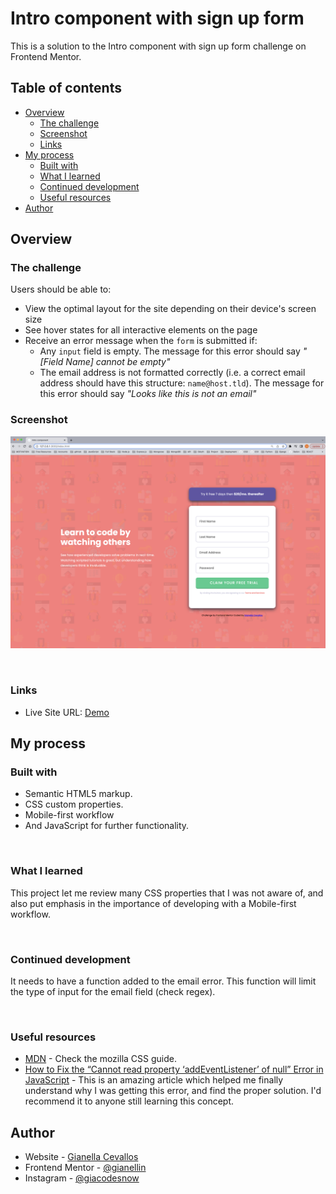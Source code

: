 # Intro component with sign up form

This is a solution to the Intro component with sign up form challenge on Frontend Mentor.

## Table of contents

- [Overview](#overview)
  - [The challenge](#the-challenge)
  - [Screenshot](#screenshot)
  - [Links](#links)
- [My process](#my-process)
  - [Built with](#built-with)
  - [What I learned](#what-i-learned)
  - [Continued development](#continued-development)
  - [Useful resources](#useful-resources)
- [Author](#author)

## Overview

### The challenge

Users should be able to:

- View the optimal layout for the site depending on their device's screen size
- See hover states for all interactive elements on the page
- Receive an error message when the `form` is submitted if:
  - Any `input` field is empty. The message for this error should say *"[Field Name] cannot be empty"*
  - The email address is not formatted correctly (i.e. a correct email address should have this structure: `name@host.tld`). The message for this error should say *"Looks like this is not an email"*

### Screenshot

![Screenshot](/images/Screenshot%202023-04-19%20at%2010.12.37%20PM.png)

<br>

### Links


- Live Site URL: [Demo](https://creative-pasca-c172d1.netlify.app/)

## My process

### Built with

- Semantic HTML5 markup.
- CSS custom properties.
- Mobile-first workflow
- And JavaScript for further functionality.

 <br>

### What I learned

This project let me review many CSS properties that I was not aware of, and also put emphasis in the importance of developing with a Mobile-first workflow.

<br>

### Continued development

It needs to have a function added to the email error. This function will limit the type of input for the email field (check regex).

<br>

### Useful resources

- [MDN](https://developer.mozilla.org/en-US/docs/Web/CSS) - Check the mozilla CSS guide.
- [How to Fix the “Cannot read property ‘addEventListener’ of null” Error in JavaScript](https://codingbeautydev.com/blog/javascript-cannot-read-property-addeventlistener-of-null/) - This is an amazing article which helped me finally understand why I was getting this error, and find the proper solution. I'd recommend it to anyone still learning this concept.

## Author


- Website - [Gianella Cevallos](https://gianellin.github.io/portfolio_website/)
- Frontend Mentor - [@gianellin](https://www.frontendmentor.io/profile/gianellin)
- Instagram - [@giacodesnow](https://www.instagram.com/giacodesnow/)